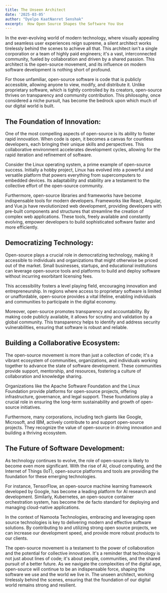 ```yaml
---
title: The Unseen Architect
date: '2025-03-05'
author: "Dyelpo KaatNanret Senshak"
excerpt:  How Open Source Shapes the Software You Use
---
```


In the ever-evolving world of modern technology, where visually appealing and seamless user experiences reign supreme, a silent architect works tirelessly behind the scenes to achieve all that. This architect isn't a single corporation or a team of highly paid engineers; it's a vast, interconnected community, fueled by collaboration and driven by a shared passion. This architect is the open-source movement, and its influence on modern software development is nothing short of profound.

For those unfamiliar, open-source software is code that is publicly accessible, allowing anyone to view, modify, and distribute it. Unlike proprietary software, which is tightly controlled by its creators, open-source thrives on transparency and community contribution. This philosophy, once considered a niche pursuit, has become the bedrock upon which much of our digital world is built.   

## **The Foundation of Innovation:**

One of the most compelling aspects of open-source is its ability to foster rapid innovation. When code is open, it becomes a canvas for countless developers, each bringing their unique skills and perspectives. This collaborative environment accelerates development cycles, allowing for the rapid iteration and refinement of software.   

Consider the Linux operating system, a prime example of open-source success. Initially a hobby project, Linux has evolved into a powerful and versatile platform that powers everything from supercomputers to embedded devices. Its adaptability and stability are a testament to the collective effort of the open-source community.   

Furthermore, open-source libraries and frameworks have become indispensable tools for modern developers. Frameworks like React, Angular, and Vue.js have revolutionized web development, providing developers with pre-built components and structures that streamline the creation of complex web applications. These tools, freely available and constantly evolving, empower developers to build sophisticated software faster and more efficiently.   

## **Democratizing Technology:**

Open-source plays a crucial role in democratizing technology, making it accessible to individuals and organizations that might otherwise be priced out of the market. Small businesses, startups, and educational institutions can leverage open-source tools and platforms to build and deploy software without incurring exorbitant licensing fees.   

This accessibility fosters a level playing field, encouraging innovation and entrepreneurship. In regions where access to proprietary software is limited or unaffordable, open-source provides a vital lifeline, enabling individuals and communities to participate in the digital economy.

Moreover, open-source promotes transparency and accountability. By making code publicly available, it allows for scrutiny and validation by a global community. This transparency helps to identify and address security vulnerabilities, ensuring that software is robust and reliable.   

## **Building a Collaborative Ecosystem:**

The open-source movement is more than just a collection of code; it's a vibrant ecosystem of communities, organizations, and individuals working together to advance the state of software development. These communities provide support, mentorship, and resources, fostering a culture of collaboration and knowledge sharing.   

Organizations like the Apache Software Foundation and the Linux Foundation provide platforms for open-source projects, offering infrastructure, governance, and legal support. These foundations play a crucial role in ensuring the long-term sustainability and growth of open-source initiatives.   

Furthermore, many corporations, including tech giants like Google, Microsoft, and IBM, actively contribute to and support open-source projects. They recognize the value of open-source in driving innovation and building a thriving ecosystem.   

## **The Future of Software Development:**

As technology continues to evolve, the role of open-source is likely to become even more significant. With the rise of AI, cloud computing, and the Internet of Things (IoT), open-source platforms and tools are providing the foundation for these emerging technologies.   

For instance, TensorFlow, an open-source machine learning framework developed by Google, has become a leading platform for AI research and development. Similarly, Kubernetes, an open-source container orchestration system, has become the de facto standard for deploying and managing cloud-native applications.   

In the context of Namoota Technologies, embracing and leveraging open source technologies is key to delivering modern and effective software solutions. By contributing to and utilizing strong open source projects, we can increase our development speed, and provide more robust products to our clients.

The open-source movement is a testament to the power of collaboration and the potential for collective innovation. It's a reminder that technology is not just about lines of code; it's about people, communities, and the shared pursuit of a better future. As we navigate the complexities of the digital age, open-source will continue to be an indispensable force, shaping the software we use and the world we live in. The unseen architect, working tirelessly behind the scenes, ensuring that the foundation of our digital world remains strong and resilient.  
